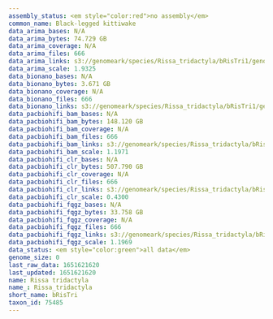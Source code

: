 ```yaml
---
assembly_status: <em style="color:red">no assembly</em>
common_name: Black-legged kittiwake
data_arima_bases: N/A
data_arima_bytes: 74.729 GB
data_arima_coverage: N/A
data_arima_files: 666
data_arima_links: s3://genomeark/species/Rissa_tridactyla/bRisTri1/genomic_data/arima/<br>
data_arima_scale: 1.9325
data_bionano_bases: N/A
data_bionano_bytes: 3.671 GB
data_bionano_coverage: N/A
data_bionano_files: 666
data_bionano_links: s3://genomeark/species/Rissa_tridactyla/bRisTri1/genomic_data/bionano/<br>
data_pacbiohifi_bam_bases: N/A
data_pacbiohifi_bam_bytes: 148.120 GB
data_pacbiohifi_bam_coverage: N/A
data_pacbiohifi_bam_files: 666
data_pacbiohifi_bam_links: s3://genomeark/species/Rissa_tridactyla/bRisTri1/genomic_data/pacbiohifi_bam/<br>
data_pacbiohifi_bam_scale: 1.1971
data_pacbiohifi_clr_bases: N/A
data_pacbiohifi_clr_bytes: 507.790 GB
data_pacbiohifi_clr_coverage: N/A
data_pacbiohifi_clr_files: 666
data_pacbiohifi_clr_links: s3://genomeark/species/Rissa_tridactyla/bRisTri1/genomic_data/pacbiohifi_clr/<br>
data_pacbiohifi_clr_scale: 0.4300
data_pacbiohifi_fqgz_bases: N/A
data_pacbiohifi_fqgz_bytes: 33.758 GB
data_pacbiohifi_fqgz_coverage: N/A
data_pacbiohifi_fqgz_files: 666
data_pacbiohifi_fqgz_links: s3://genomeark/species/Rissa_tridactyla/bRisTri1/genomic_data/pacbiohifi_fqgz/<br>
data_pacbiohifi_fqgz_scale: 1.1969
data_status: <em style="color:green">all data</em>
genome_size: 0
last_raw_data: 1651621620
last_updated: 1651621620
name: Rissa tridactyla
name_: Rissa_tridactyla
short_name: bRisTri
taxon_id: 75485
---
```

